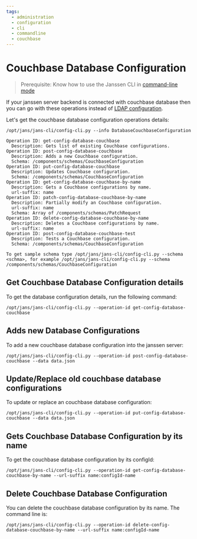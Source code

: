 ```yaml
---
tags:
  - administration
  - configuration
  - cli
  - commandline
  - couchbase
---
```


# Couchbase Database Configuration

> Prerequisite: Know how to use the Janssen CLI in [command-line mode](jans-cli/README.md)

If your janssen server backend is connected with couchbase database then you can go with these operations instead of [LDAP configuration](ldap-configuration.md).

Let's get the couchbase database configuration operations details:

```
/opt/jans/jans-cli/config-cli.py --info DatabaseCouchbaseConfiguration
```

```
Operation ID: get-config-database-couchbase
  Description: Gets list of existing Couchbase configurations.
Operation ID: post-config-database-couchbase
  Description: Adds a new Couchbase configuration.
  Schema: /components/schemas/CouchbaseConfiguration
Operation ID: put-config-database-couchbase
  Description: Updates Couchbase configuration.
  Schema: /components/schemas/CouchbaseConfiguration
Operation ID: get-config-database-couchbase-by-name
  Description: Gets a Couchbase configurations by name.
  url-suffix: name
Operation ID: patch-config-database-couchbase-by-name
  Description: Partially modify an Couchbase configuration.
  url-suffix: name
  Schema: Array of /components/schemas/PatchRequest
Operation ID: delete-config-database-couchbase-by-name
  Description: Deletes a Couchbase configurations by name.
  url-suffix: name
Operation ID: post-config-database-couchbase-test
  Description: Tests a Couchbase configuration.
  Schema: /components/schemas/CouchbaseConfiguration

To get sample schema type /opt/jans/jans-cli/config-cli.py --schema <schma>, for example /opt/jans/jans-cli/config-cli.py --schema /components/schemas/CouchbaseConfiguration

```

## Get Couchbase Database Configuration details

To get the database configuration details, run the following command:

```
/opt/jans/jans-cli/config-cli.py --operation-id get-config-database-couchbase
```

## Adds new Database Configurations

To add a new couchbase database configuration into the janssen server:

```
/opt/jans/jans-cli/config-cli.py --operation-id post-config-database-couchbase --data data.json
```


## Update/Replace old couchbase database configurations

To update or replace an couchbase database configuration:

```
/opt/jans/jans-cli/config-cli.py --operation-id put-config-database-couchbase --data data.json
```


## Gets Couchbase Database Configuration by its name

To get the couchbase database configuration by its configId:

```
/opt/jans/jans-cli/config-cli.py --operation-id get-config-database-couchbase-by-name --url-suffix name:configId-name
```

## Delete Couchbase Database Configuration

You can delete the couchbase database configuration by its name.
The command line is:

```
/opt/jans/jans-cli/config-cli.py --operation-id delete-config-database-couchbase-by-name --url-suffix name:configId-name
```

